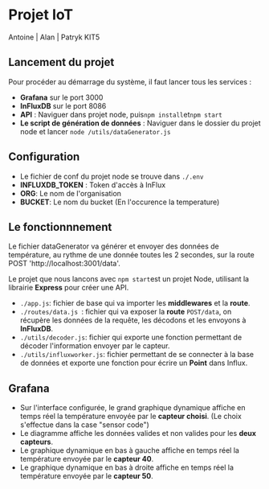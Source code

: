 ﻿# Projet IoT
Antoine | Alan | Patryk KIT5
## Lancement du projet

Pour procéder au démarrage du système, il faut lancer tous les services :
 - **Grafana** sur le port 3000
 - **InFluxDB** sur le port 8086
 - **API** : Naviguer dans projet node, puis`npm install`et`npm start`
 - **Le script de génération de données** : Naviguer dans le dossier du projet node et lancer `node /utils/dataGenerator.js`

## Configuration

 - Le fichier de conf du projet node se trouve dans `./.env`
 - **INFLUXDB_TOKEN** : Token d'accès à InFlux
 - **ORG**: Le nom de l'organisation
 - **BUCKET**: Le nom du bucket (En l'occurence la temperature)


## Le fonctionnnement

Le fichier dataGenerator va générer et envoyer des données de température, au rythme de une donnée toutes les 2 secondes, sur la route POST 'http://localhost:3001/data'.

Le projet que nous lancons avec `npm start`est un projet Node, utilisant la librairie **Express** pour créer une API.

 - `./app.js`: fichier de base qui va importer les **middlewares** et la **route**.
 - `./routes/data.js `: fichier qui va exposer la **route** `POST/data`, on récupère les données de la requête, les décodons et les envoyons à **InFluxDB**.
 - `./utils/decoder.js`: fichier qui exporte une fonction permettant de décoder l'information envoyer par le capteur.
 - `./utils/influxworker.js`: fichier permettant de se connecter à la base de données et exporte une fonction pour écrire un **Point** dans Influx.

## Grafana
- Sur l'interface configurée, le grand graphique dynamique affiche en temps réel la température envoyée par le **capteur choisi**. (Le choix s'effectue dans la case "sensor code")
- Le diagramme affiche les données valides et non valides pour les **deux capteurs**.
- Le graphique dynamique en bas à gauche affiche en temps réel la température envoyée par le **capteur 40**.
- Le graphique dynamique en bas à droite affiche en temps réel la température envoyée par le **capteur 50**.

